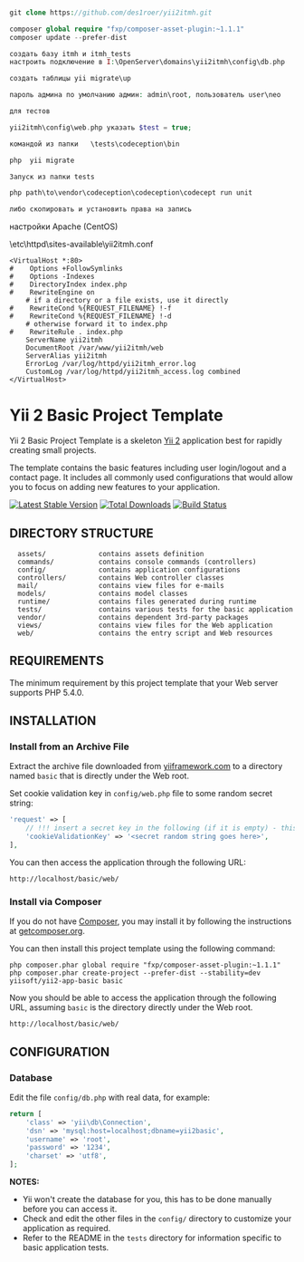 ###
```php
git clone https://github.com/des1roer/yii2itmh.git

composer global require "fxp/composer-asset-plugin:~1.1.1"
composer update --prefer-dist

создать базу itmh и itmh_tests 
настроить подключение в I:\OpenServer\domains\yii2itmh\config\db.php

создать таблицы yii migrate\up

пароль админа по умолчанию админ: admin\root, пользователь user\neo 

для тестов 

yii2itmh\config\web.php указать $test = true;

командой из папки   \tests\codeception\bin

php  yii migrate

Запуск из папки tests

php path\to\vendor\codeception\codeception\codecept run unit

либо скопировать и установить права на запись
```

настройки Apache (CentOS)

\etc\httpd\sites-available\yii2itmh.conf

```
<VirtualHost *:80>
#    Options +FollowSymlinks
#    Options -Indexes
#    DirectoryIndex index.php
#    RewriteEngine on
    # if a directory or a file exists, use it directly
#    RewriteCond %{REQUEST_FILENAME} !-f
#    RewriteCond %{REQUEST_FILENAME} !-d
    # otherwise forward it to index.php
#    RewriteRule . index.php
    ServerName yii2itmh
    DocumentRoot /var/www/yii2itmh/web
    ServerAlias yii2itmh
    ErrorLog /var/log/httpd/yii2itmh_error.log
    CustomLog /var/log/httpd/yii2itmh_access.log combined
</VirtualHost>
```


Yii 2 Basic Project Template
============================

Yii 2 Basic Project Template is a skeleton [Yii 2](http://www.yiiframework.com/) application best for
rapidly creating small projects.

The template contains the basic features including user login/logout and a contact page.
It includes all commonly used configurations that would allow you to focus on adding new
features to your application.

[![Latest Stable Version](https://poser.pugx.org/yiisoft/yii2-app-basic/v/stable.png)](https://packagist.org/packages/yiisoft/yii2-app-basic)
[![Total Downloads](https://poser.pugx.org/yiisoft/yii2-app-basic/downloads.png)](https://packagist.org/packages/yiisoft/yii2-app-basic)
[![Build Status](https://travis-ci.org/yiisoft/yii2-app-basic.svg?branch=master)](https://travis-ci.org/yiisoft/yii2-app-basic)

DIRECTORY STRUCTURE
-------------------

      assets/             contains assets definition
      commands/           contains console commands (controllers)
      config/             contains application configurations
      controllers/        contains Web controller classes
      mail/               contains view files for e-mails
      models/             contains model classes
      runtime/            contains files generated during runtime
      tests/              contains various tests for the basic application
      vendor/             contains dependent 3rd-party packages
      views/              contains view files for the Web application
      web/                contains the entry script and Web resources



REQUIREMENTS
------------

The minimum requirement by this project template that your Web server supports PHP 5.4.0.


INSTALLATION
------------

### Install from an Archive File

Extract the archive file downloaded from [yiiframework.com](http://www.yiiframework.com/download/) to
a directory named `basic` that is directly under the Web root.

Set cookie validation key in `config/web.php` file to some random secret string:

```php
'request' => [
    // !!! insert a secret key in the following (if it is empty) - this is required by cookie validation
    'cookieValidationKey' => '<secret random string goes here>',
],
```

You can then access the application through the following URL:

~~~
http://localhost/basic/web/
~~~


### Install via Composer

If you do not have [Composer](http://getcomposer.org/), you may install it by following the instructions
at [getcomposer.org](http://getcomposer.org/doc/00-intro.md#installation-nix).

You can then install this project template using the following command:

~~~
php composer.phar global require "fxp/composer-asset-plugin:~1.1.1"
php composer.phar create-project --prefer-dist --stability=dev yiisoft/yii2-app-basic basic
~~~

Now you should be able to access the application through the following URL, assuming `basic` is the directory
directly under the Web root.

~~~
http://localhost/basic/web/
~~~


CONFIGURATION
-------------

### Database

Edit the file `config/db.php` with real data, for example:

```php
return [
    'class' => 'yii\db\Connection',
    'dsn' => 'mysql:host=localhost;dbname=yii2basic',
    'username' => 'root',
    'password' => '1234',
    'charset' => 'utf8',
];
```

**NOTES:**
- Yii won't create the database for you, this has to be done manually before you can access it.
- Check and edit the other files in the `config/` directory to customize your application as required.
- Refer to the README in the `tests` directory for information specific to basic application tests.


